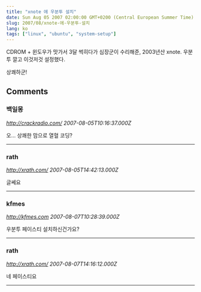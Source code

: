 ```yaml
---
title: "xnote 에 우분투 설치"
date: Sun Aug 05 2007 02:00:00 GMT+0200 (Central European Summer Time)
slug: 2007/08/xnote-에-우분투-설치
lang: ko
tags: ["linux", "ubuntu", "system-setup"]
---
```


CDROM + 윈도우가 맛가서 3달 썩히다가 심장군이 수리해준, 2003년산 xnote.
우분투 깔고 이것저것 설정했다. 

상쾌하군!

## Comments

### 백일몽
*http://crackradio.com/*
*2007-08-05T10:16:37.000Z*

오... 상쾌한 맘으로 열혈 코딩?

---

### rath
*http://xrath.com/*
*2007-08-05T14:42:13.000Z*

글쎄요

---

### kfmes
*http://kfmes.com*
*2007-08-07T10:28:39.000Z*

우분투 페이스티 설치하신건가요?

---

### rath
*http://xrath.com/*
*2007-08-07T14:16:12.000Z*

네 페이스티요

---
